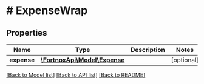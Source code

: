 # # ExpenseWrap

## Properties

Name | Type | Description | Notes
------------ | ------------- | ------------- | -------------
**expense** | [**\FortnoxApi\Model\Expense**](Expense.md) |  | [optional]

[[Back to Model list]](../../README.md#models) [[Back to API list]](../../README.md#endpoints) [[Back to README]](../../README.md)
